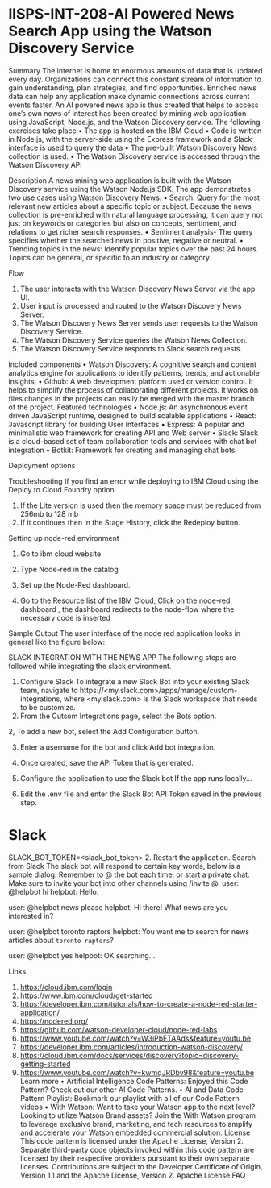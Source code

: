 # llSPS-INT-208-AI Powered News Search App using the Watson Discovery Service
Summary
The internet is home to enormous amounts of data that is updated every day. Organizations can connect this constant stream of information to gain understanding, plan strategies, and find opportunities. Enriched news data can help any application make dynamic connections across current events faster. An AI powered news app is thus created that helps to access one’s own news of interest has been created by mining web application using JavaScript, Node.js, and the Watson Discovery service. The following exercises take place
•	The app is hosted on the IBM Cloud
•	Code is written in Node.js, with the server-side using the Express framework and  a Slack interface is used to query the data
•	The pre-built Watson Discovery News collection is used.
•	The Watson Discovery service is accessed through the Watson Discovery API


Description
A news mining web application is built with the Watson Discovery service using the Watson Node.js SDK. The app demonstrates two use cases using Watson Discovery News:
•	Search: Query for the most relevant new articles about a specific topic or subject. Because the news collection is pre-enriched with natural language processing, it can query not just on keywords or categories but also on concepts, sentiment, and relations to get richer search responses.
•	Sentiment analysis- The query specifies whether the searched news in positive, negative or neutral. 
•	Trending topics in the news: Identify popular topics over the past 24 hours. Topics can be general, or specific to an industry or category.







Flow
 
1.	The user interacts with the Watson Discovery News Server via the app UI.
2.	User input is processed and routed to the Watson Discovery News Server.
3.	The Watson Discovery News Server sends user requests to the Watson Discovery Service.
4.	The Watson Discovery Service queries the Watson News Collection.
5.	The Watson Discovery Service responds to Slack search requests.


Included components
•	Watson Discovery: A cognitive search and content analytics engine for applications to identify patterns, trends, and actionable insights.
•	Github: A web development platform used or version control. It helps to simplify the process of collaborating different projects. It works on files changes in the projects can easily be merged with the master branch of the project.
Featured technologies
•	Node.js: An asynchronous event driven JavaScript runtime, designed to build scalable applications
•	React: Javascript library for building User Interfaces
•	Express: A popular and minimalistic web framework for creating API and Web server
•	Slack: Slack is a cloud-based set of team collaboration tools and services with chat bot integration
•	Botkit: Framework for creating and managing chat bots

Deployment options

 



Troubleshooting
If you find an error while deploying to IBM Cloud using the Deploy to Cloud Foundry option
1.	If the Lite version is used then the memory space must be reduced from 256mb to 128 mb
2.	If it continues then in the Stage History, click the Redeploy button.

Setting up node-red environment
1.	Go to ibm cloud website
2.	Type Node-red in the catalog

 
3.	Set up the Node-Red  dashboard.

4.	Go to the Resource list of the IBM Cloud, Click on the node-red dashboard , the dashboard redirects to the node-flow where the necessary code is inserted

 


 






Sample Output
The user interface of the node red application looks in general like the figure below:
 


SLACK INTEGRATION WITH THE NEWS APP
The following steps are followed while integrating the slack environment.
1. Configure Slack
To integrate a new Slack Bot into your existing Slack team, navigate to https://<my.slack.com>/apps/manage/custom-integrations, where <my.slack.com> is the Slack workspace that needs to be customize.
1.	From the Cutsom Integrations page, select the Bots option.
 
2, To add a new bot, select the Add Configuration button.
 
3.	Enter a username for the bot and click Add bot integration.
 
4.	Once created, save the API Token that is generated.
 


2. Configure the application to use the Slack bot
If the app runs locally...
1.	Edit the .env file and enter the Slack Bot API Token saved in the previous step.
# Slack
SLACK_BOT_TOKEN=<slack_bot_token>
2.	Restart the application.
Search from Slack
The slack bot will respond to certain key words, below is a sample dialog. Remember to @ the bot each time, or start a private chat. Make sure to invite your bot into other channels using /invite @<my bot>.
user: @helpbot hi
helpbot: Hello.

user: @helpbot news please
helpbot: Hi there! What news are you interested in?

user: @helpbot toronto raptors
helpbot: You want me to search for news articles about `toronto raptors`?

user: @helpbot yes
helpbot: OK searching...
 

Links
1.	https://cloud.ibm.com/login
2.	https://www.ibm.com/cloud/get-started
3.	https://developer.ibm.com/tutorials/how-to-create-a-node-red-starter-application/
4.	https://nodered.org/
5.	https://github.com/watson-developer-cloud/node-red-labs
6.	https://www.youtube.com/watch?v=W3iPbFTAAds&feature=youtu.be
7.	https://developer.ibm.com/articles/introduction-watson-discovery/
8.	https://cloud.ibm.com/docs/services/discovery?topic=discovery-getting-started
9.	https://www.youtube.com/watch?v=kwmqJRDbv98&feature=youtu.be
Learn more
•	Artificial Intelligence Code Patterns: Enjoyed this Code Pattern? Check out our other AI Code Patterns.
•	AI and Data Code Pattern Playlist: Bookmark our playlist with all of our Code Pattern videos
•	With Watson: Want to take your Watson app to the next level? Looking to utilize Watson Brand assets? Join the With Watson program to leverage exclusive brand, marketing, and tech resources to amplify and accelerate your Watson embedded commercial solution.
License
This code pattern is licensed under the Apache License, Version 2. Separate third-party code objects invoked within this code pattern are licensed by their respective providers pursuant to their own separate licenses. Contributions are subject to the Developer Certificate of Origin, Version 1.1 and the Apache License, Version 2.
Apache License FAQ



